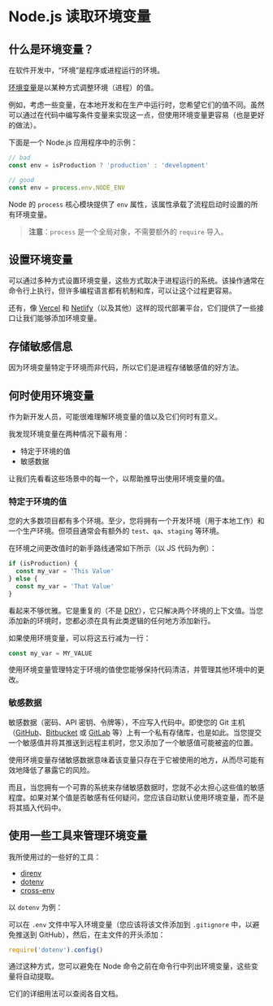 # Node.js 读取环境变量

## 什么是环境变量？

在软件开发中，“环境”是程序或进程运行的环境。

[环境变量](https://en.wikipedia.org/wiki/Environment_variable)是以某种方式调整环境（进程）的值。

例如，考虑一些变量，在本地开发和在生产中运行时，您希望它们的值不同。虽然可以通过在代码中编写条件变量来实现这一点，但使用环境变量更容易（也是更好的做法）。

下面是一个 Node.js 应用程序中的示例：

```js
// bad
const env = isProduction ? 'production' : 'development'

// good
const env = process.env.NODE_ENV
```

Node 的 `process` 核心模块提供了 `env` 属性，该属性承载了流程启动时设置的所有环境变量。

> **注意**：`process` 是一个全局对象，不需要额外的 `require` 导入。

## 设置环境变量

可以通过多种方式设置环境变量，这些方式取决于进程运行的系统。该操作通常在命令行上执行，但许多编程语言都有机制和库，可以让这个过程更容易。

还有，像 [Vercel](https://vercel.com/) 和 [Netlify](https://www.netlify.com/)（以及其他）这样的现代部署平台，它们提供了一些接口让我们能够添加环境变量。

## 存储敏感信息

因为环境变量特定于环境而非代码，所以它们是进程存储敏感值的好方法。

## 何时使用环境变量

作为新开发人员，可能很难理解环境变量的值以及它们何时有意义。

我发现环境变量在两种情况下最有用：

- 特定于环境的值
- 敏感数据

让我们先看看这些场景中的每一个，以帮助推导出使用环境变量的值。

### 特定于环境的值

您的大多数项目都有多个环境。至少，您将拥有一个开发环境（用于本地工作）和一个生产环境。但项目通常会有额外的 `test`、`qa`、`staging` 等环境。

在环境之间更改值时的新手路线通常如下所示（以 JS 代码为例）：

```js
if (isProduction) {
  const my_var = 'This Value'
} else {
  const my_var = 'That Value'
}
```

看起来不够优雅。它是重复的（不是 [DRY](https://en.wikipedia.org/wiki/Don%27t_repeat_yourself)），它只解决两个环境的上下文值。当您添加新的环境时，您都必须在具有此类逻辑的任何地方添加新行。

如果使用环境变量，可以将这五行减为一行：

```js
const my_var = MY_VALUE
```

使用环境变量管理特定于环境的值使您能够保持代码清洁，并管理其他环境中的更改。

### 敏感数据

敏感数据（密码、API 密钥、令牌等），不应写入代码中。即使您的 Git 主机（[GitHub](https://github.com/)、[Bitbucket](https://bitbucket.org/) 或 [GitLab](https://about.gitlab.com/) 等）上有一个私有存储库，也是如此。当您提交一个敏感值并将其推送到远程主机时，您又添加了一个敏感值可能被盗的位置。

使用环境变量存储敏感数据意味着该变量只存在于它被使用的地方，从而尽可能有效地降低了暴露它的风险。

而且，当您拥有一个可靠的系统来存储敏感数据时，您就不必太担心这些值的敏感程度。如果对某个值是否敏感有任何疑问，您应该自动默认使用环境变量，而不是将其插入代码中。

## 使用一些工具来管理环境变量

我所使用过的一些好的工具：

- [direnv](https://github.com/direnv/direnv)
- [dotenv](https://github.com/motdotla/dotenv)
- [cross-env](https://github.com/kentcdodds/cross-env)

以 `dotenv` 为例：

可以在 `.env` 文件中写入环境变量（您应该将该文件添加到 `.gitignore` 中，以避免推送到 GitHub），然后，在主文件的开头添加：

```js
require('dotenv').config()
```

通过这种方式，您可以避免在 Node 命令之前在命令行中列出环境变量，这些变量将自动提取。

它们的详细用法可以查阅各自文档。
